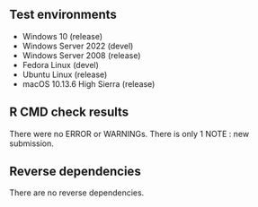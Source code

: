 
## Test environments

* Windows 10 (release)
* Windows Server 2022 (devel)
* Windows Server 2008 (release)
* Fedora Linux (devel)
* Ubuntu Linux (release)
* macOS 10.13.6 High Sierra (release)

## R CMD check results
There were no ERROR or WARNINGs. 
There is only 1 NOTE : new submission.

## Reverse dependencies
There are no reverse dependencies.

